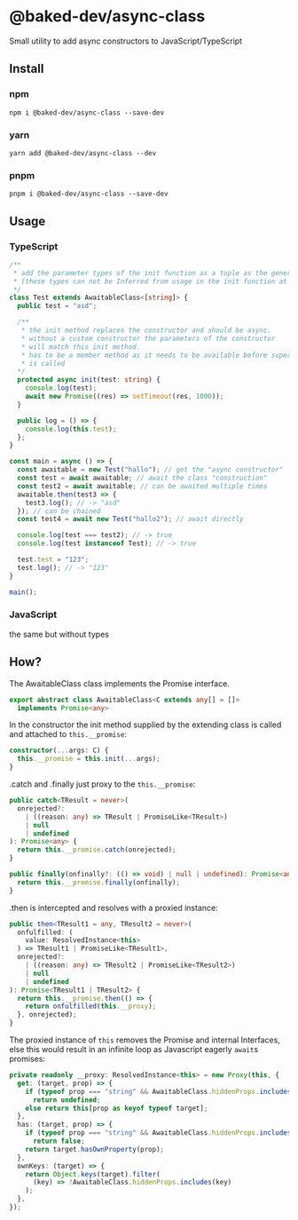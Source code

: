 # @baked-dev/async-class

Small utility to add async constructors to JavaScript/TypeScript

## Install
### npm
```
npm i @baked-dev/async-class --save-dev
```
### yarn
```
yarn add @baked-dev/async-class --dev
```
### pnpm
```
pnpm i @baked-dev/async-class --save-dev
```

## Usage
### TypeScript
```ts
/**
 * add the parameter types of the init function as a tuple as the generic for AwaitableClass.
 * (these types can not be Inferred from usage in the init function at the moment)
 */
class Test extends AwaitableClass<[string]> {
  public test = "asd";

  /** 
   * the init method replaces the constructor and should be async.
   * without a custom constructor the parameters of the constructor 
   * will match this init method.
   * has to be a member method as it needs to be available before super()
   * is called
  */
  protected async init(test: string) {
    console.log(test);
    await new Promise((res) => setTimeout(res, 1000));
  }

  public log = () => {
    console.log(this.test);
  };
}

const main = async () => {
  const awaitable = new Test("hallo"); // get the "async constructor"
  const test = await awaitable; // await the class "construction"
  const test2 = await awaitable; // can be awaited multiple times
  awaitable.then(test3 => {
    test3.log(); // -> "asd"
  }); // can be chained
  const test4 = await new Test("hallo2"); // await directly

  console.log(test === test2); // -> true
  console.log(test instanceof Test); // -> true

  test.test = "123";
  test.log(); // -> "123"
}

main();
```
### JavaScript
the same but without types
## How?
The AwaitableClass class implements the Promise interface. 
```ts 
export abstract class AwaitableClass<C extends any[] = []>
  implements Promise<any> 
```
In the constructor the init method supplied by the extending class is called and attached to `this.__promise`:
```ts
constructor(...args: C) {
  this.__promise = this.init(...args);
}
```
.catch and .finally just proxy to the `this.__promise`:
```ts
public catch<TResult = never>(
  onrejected?:
    | ((reason: any) => TResult | PromiseLike<TResult>)
    | null
    | undefined
): Promise<any> {
  return this.__promise.catch(onrejected);
}

public finally(onfinally?: (() => void) | null | undefined): Promise<any> {
  return this.__promise.finally(onfinally);
}
```
.then is intercepted and resolves with a proxied instance:
```ts
public then<TResult1 = any, TResult2 = never>(
  onfulfilled: (
    value: ResolvedInstance<this>
  ) => TResult1 | PromiseLike<TResult1>,
  onrejected?:
    | ((reason: any) => TResult2 | PromiseLike<TResult2>)
    | null
    | undefined
): Promise<TResult1 | TResult2> {
  return this.__promise.then(() => {
    return onfulfilled(this.__proxy);
  }, onrejected);
}
```
The proxied instance of `this` removes the Promise and internal Interfaces, else this would result in an infinite loop as Javascript eagerly `await`s promises:
```ts
private readonly __proxy: ResolvedInstance<this> = new Proxy(this, {
  get: (target, prop) => {
    if (typeof prop === "string" && AwaitableClass.hiddenProps.includes(prop))
      return undefined;
    else return this[prop as keyof typeof target];
  },
  has: (target, prop) => {
    if (typeof prop === "string" && AwaitableClass.hiddenProps.includes(prop))
      return false;
    return target.hasOwnProperty(prop);
  },
  ownKeys: (target) => {
    return Object.keys(target).filter(
      (key) => !AwaitableClass.hiddenProps.includes(key)
    );
  },
});
```